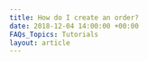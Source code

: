 ```yaml
---
title: How do I create an order?
date: 2018-12-04 14:00:00 +00:00
FAQs_Topics: Tutorials
layout: article
---
```


